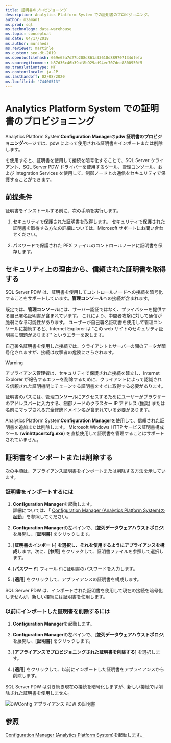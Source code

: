 ```yaml
---
title: 証明書のプロビジョニング
description: Analytics Platform System での証明書のプロビジョニング。
author: mzaman1
ms.prod: sql
ms.technology: data-warehouse
ms.topic: conceptual
ms.date: 04/17/2018
ms.author: murshedz
ms.reviewer: martinle
ms.custom: seo-dt-2019
ms.openlocfilehash: 669e65a7d27b208d861a33618d889707134dfefa
ms.sourcegitcommit: b87d36c46b39af8b929ad94ec707dee8800950f5
ms.translationtype: MT
ms.contentlocale: ja-JP
ms.lasthandoff: 02/08/2020
ms.locfileid: "74400513"
---
```

# <a name="certificate-provisioning-in-analytics-platform-system"></a>Analytics Platform System での証明書のプロビジョニング
Analytics Platform System**Configuration Manager**の**pdw 証明書のプロビジョニング**ページでは、pdw によって使用される証明書をインポートまたは削除します。 

を使用すると、証明書を使用して接続を暗号化することで、SQL Server クライアント、SQL Server PDW ドライバーを使用するツール、[管理コンソール](monitor-the-appliance-by-using-the-admin-console.md)、および Integration Services を使用して、制御ノードとの通信をセキュリティで保護することができます。 
  
## <a name="prerequisites"></a>前提条件  
証明書をインストールする前に、次の手順を実行します。  
  
1.  セキュリティで保護された証明書を取得します。 セキュリティで保護された証明書を取得する方法の詳細については、Microsoft サポートにお問い合わせください。  
  
2.  パスワードで保護された PFX ファイルのコントロールノードに証明書を保存します。  
  
## <a name="for-security-reasons-obtain-a-trusted-certificate"></a>セキュリティ上の理由から、信頼された証明書を取得する  
SQL Server PDW は、証明書を使用してコントロールノードへの接続を暗号化することをサポートしています。**管理コンソール**への接続が含まれます。  
  
既定では、**管理コンソール**には、サーバー認証ではなく、プライバシーを提供する自己署名証明書が含まれています。 これにより、中間者攻撃に対して通信が脆弱になる可能性があります。 ユーザーが自己署名証明書を使用して管理コンソールに接続すると、Internet Explorer は "この web サイトのセキュリティ証明書に問題があります" というエラーを返します。  
  
自己署名証明書を使用した接続では、クライアントとサーバーの間のデータが暗号化されますが、接続は攻撃者の危険にさらされます。  
  
> [!WARNING]  
> アプライアンス管理者は、セキュリティで保護された接続を確立し、Internet Explorer が報告するエラーを削除するために、クライアントによって認識される信頼された証明機関にチェーンする証明書をすぐに取得する必要があります。  
  
証明書のパスには、管理**コンソール**にアクセスするためにユーザーがブラウザーのアドレスバーに入力する、制御ノードのクラスター IP アドレス (推奨) または名前にマップされる完全修飾ドメイン名が含まれている必要があります。  
  
Analytics Platform System**Configuration Manager**を使用して、信頼された証明書を追加または削除します。 Microsoft Windows HTTP サービス証明書構成ツール (**winhttpcertcfg.exe**) を直接使用して証明書を管理することはサポートされていません。  
  
## <a name="import-or-remove-the-certificate"></a>証明書をインポートまたは削除する  
次の手順は、アプライアンス証明書をインポートまたは削除する方法を示しています。  
  
### <a name="to-import-the-certificate"></a>証明書をインポートするには  
  
1.  **Configuration Manager**を起動します。  
詳細については、「 [Configuration Manager &#40;Analytics Platform System&#41;の起動](launch-the-configuration-manager.md)」を参照してください。  

2.  **Configuration Manager**の左ペインで、[**並列データウェアハウストポロジ**] を展開し、[**証明書**] をクリックします。  
  
3.  [**証明書のインポート] を選択し、それを使用するようにアプライアンスを構成**します。次に、[**参照**] をクリックして、証明書ファイルを参照して選択します。  
  
4.  [**パスワード**] フィールドに証明書のパスワードを入力します。  
  
5.  [**適用**] をクリックして、アプライアンスの証明書を構成します。  
  
SQL Server PDW は、インポートされた証明書を使用して現在の接続を暗号化しませんが、新しい接続には証明書を使用します。  
  
### <a name="to-remove-the-previously-imported-certificate"></a>以前にインポートした証明書を削除するには  
  
1.  **Configuration Manager**を起動します。 

<!-- MISSING LINKS
For more information, see [Launch the Configuration Manager &#40;Analytics Platform System&#41;](launch-the-configuration-manager-analytics-platform-system.md).  
-->
  
2.  **Configuration Manager**の左ペインで、[**並列データウェアハウストポロジ**] を展開し、[**証明書**] をクリックします。  
  
3.  [**アプライアンスでプロビジョニングされた証明書を削除する**] を選択します。  
  
4.  [**適用**] をクリックして、以前にインポートした証明書をアプライアンスから削除します。  
  
SQL Server PDW は引き続き現在の接続を暗号化しますが、新しい接続では削除された証明書を使用しません。  
  
![DWConfig アプライアンス PDW の証明書](media/dwconfig-appl-pdw-cert.png "DWConfig アプライアンス PDW 証明書")  
  
## <a name="see-also"></a>参照  
[Configuration Manager &#40;Analytics Platform System&#41;を起動します。](launch-the-configuration-manager.md)  
